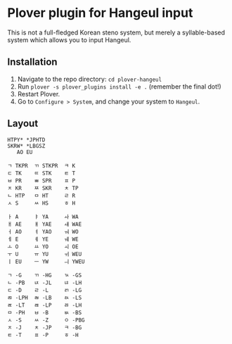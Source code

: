 # Plover plugin for Hangeul input
This is not a full-fledged Korean steno system, but merely a syllable-based system which allows you to input Hangeul.

## Installation

1. Navigate to the repo directory: `cd plover-hangeul`
2. Run `plover -s plover_plugins install -e .` (remember the final dot!)
3. Restart Plover.
4. Go to `Configure > System`, and change your system to `Hangeul`.

## Layout

```
HTPY* *JPHTD
SKRW* *LBGSZ
   AO EU

ㄱ TKPR  ㄲ STKPR  ㅋ K
ㄷ TK    ㄸ STK    ㅌ T
ㅂ PR    ㅃ SPR    ㅍ P
ㅈ KR    ㅉ SKR    ㅊ TP
ㄴ HTP   ㅁ HT     ㄹ R
ㅅ S     ㅆ HS     ㅎ H

ㅏ A     ㅑ YA     ㅘ WA
ㅐ AE    ㅒ YAE    ㅙ WAE
ㅓ AO    ㅕ YAO    ㅝ WO
ㅔ E     ㅖ YE     ㅞ WE
ㅗ O     ㅛ YO     ㅚ OE
ㅜ U     ㅠ YU     ㅟ WEU
ㅣ EU    ㅡ YW     ㅢ YWEU

ㄱ -G    ㄲ -HG    ㄳ -GS
ㄴ -PB   ㄵ -JL    ㄶ -LH
ㄷ -D    ㄹ -L     ㄺ -LG
ㄻ -LPH  ㄼ -LB    ㄽ -LS
ㄾ -LT   ㄿ -LP    ㅀ -LH
ㅁ -PH   ㅂ -B     ㅄ -BS
ㅅ -S    ㅆ -Z     ㅇ -PBG
ㅈ -J    ㅊ -JP    ㅋ -BG
ㅌ -T    ㅍ -P     ㅎ -H
```
